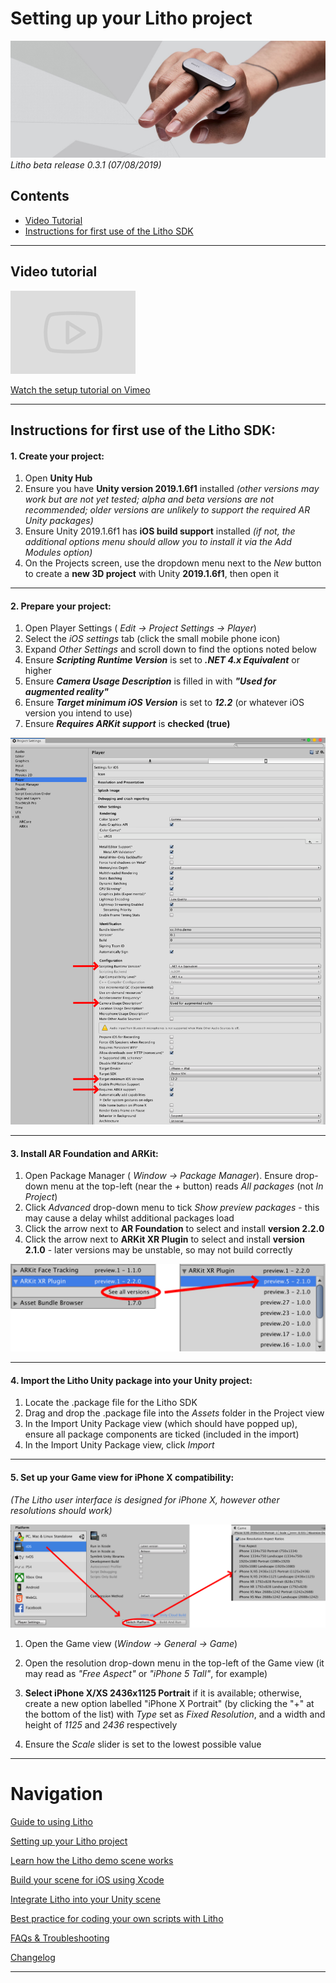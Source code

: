 # Setting up your Litho project

![Banner image](Images/banner1.jpg)
_Litho beta release 0.3.1 (07/08/2019)_

## Contents

* [Video Tutorial](#video-tutorial)
* [Instructions for first use of the Litho SDK](#instructions-for-first-use-of-the-litho-sdk)

---

## Video tutorial

<a href="https://vimeo.com/342822311" target="_blank">![Video template image](Images/Icons/vimeo_small.png)

Watch the setup tutorial on Vimeo</a>

---

## Instructions for first use of the Litho SDK:

#### 1. Create your project:

1. Open **Unity Hub** 
2. Ensure you have **Unity version 2019.1.6f1** installed _(other versions may work but are not yet tested; alpha and beta versions are not recommended; older versions are unlikely to support the required AR Unity packages)_
3. Ensure Unity 2019.1.6f1 has **iOS build support** installed _(if not, the additional options menu should allow you to install it via the _Add Modules_ option)_ 
4. On the Projects screen, use the dropdown menu next to the _New_ button to create a **new 3D project** with Unity **2019.1.6f1**, then open it 

---

#### 2. Prepare your project:

1. Open Player Settings ( _Edit -> Project Settings -> Player_)
2. Select the _iOS settings_ tab (click the small mobile phone icon)
3. Expand _Other Settings_ and scroll down to find the options noted below
4. Ensure **_Scripting Runtime Version_** is set to **_.NET 4.x Equivalent_** or higher 
5. Ensure **_Camera Usage Description_** is filled in with **_"Used for augmented reality"_**
6.  Ensure **_Target minimum iOS Version_** is set to **_12.2_** (or whatever iOS version you intend to use) 
7. Ensure **_Requires ARKit support_** is **checked (true)**

![Project Settings](Images/Editor/project_settings.png)

---

#### 3. Install AR Foundation and ARKit:

1. Open Package Manager ( _Window -> Package Manager_).
 Ensure drop-down menu at the top-left (near the _+_ button) reads _All packages_ (not _In Project_) 
2. Click _Advanced_ drop-down menu to tick _Show preview packages_ - this may cause a delay whilst additional packages load 
3. Click the arrow next to **AR Foundation** to select and install **version 2.2.0** 
4. Click the arrow next to **ARKit XR Plugin** to select and install **version 2.1.0** - later versions may be unstable, so may not build correctly

![Package version selection](Images/Editor/package_version.png)

---

#### 4. **Import the Litho Unity package** into your Unity project:
1. Locate the .package file for the Litho SDK 
2. Drag and drop the .package file into the _Assets_ folder in the Project view 
3. In the Import Unity Package view (which should have popped up), ensure all package components are ticked (included in the import) 
4. In the Import Unity Package view, click _Import_

---

#### 5. Set up your Game view for iPhone X compatibility:

_(The Litho user interface is designed for iPhone X, however other resolutions should work)_

![Switch platform to get the right resolution](Images/Editor/select_res.png)
1. Open the Game view (_Window -> General -> Game_)
2. Open the resolution drop-down menu in the top-left of the Game view (it may read as _"Free Aspect"_ or _"iPhone 5 Tall"_, for example) 
3. **Select iPhone X/XS 2436x1125 Portrait** if it is available; otherwise, create a new option labelled "iPhone X Portrait" (by clicking the "+" at the bottom of the list) with _Type_ set as _Fixed Resolution_, and a width and height of _1125_ and _2436_ respectively

4. Ensure the _Scale_ slider is set to the lowest possible value 

---

# Navigation
[Guide to using Litho](UsingLitho.md)

[Setting up your Litho project](ProjectSetup.md)

[Learn how the Litho demo scene works](DemoScene.md)

[Build your scene for iOS using Xcode](BuildXcode.md)

[Integrate Litho into your Unity scene](UnityIntegration.md)

[Best practice for coding your own scripts with Litho](UnityScripting.md)

[FAQs & Troubleshooting](FAQ.md)

[Changelog](Changelog.md)

---
